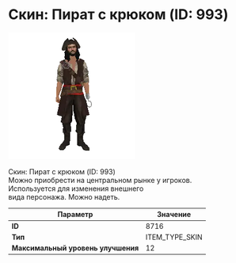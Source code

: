 # Скин: Пират с крюком (ID: 993)

![Item Image](../img/8716.webp?raw=true)

Скин: Пират с крюком (ID: 993)<br>Можно приобрести на центральном рынке у игроков.<br>Используется для изменения внешнего<br>вида персонажа. Можно надеть.


| Параметр | Значение |
|----------|----------|
| **ID** | 8716 |
| **Тип** | ITEM_TYPE_SKIN |
| **Максимальный уровень улучшения** | 12 |


